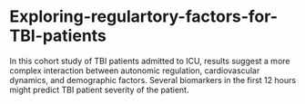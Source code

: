 # Exploring-regulartory-factors-for-TBI-patients
In this cohort study of TBI patients admitted to ICU, results suggest a more complex interaction between autonomic regulation, cardiovascular dynamics, and demographic factors. Several biomarkers in the first 12 hours might predict TBI patient severity of the patient. 
